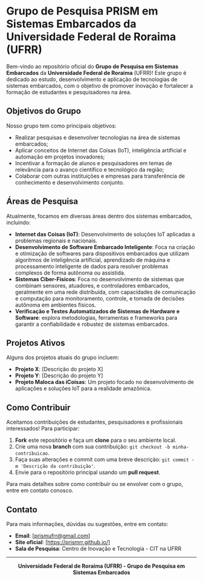 # Grupo de Pesquisa PRISM em Sistemas Embarcados da Universidade Federal de Roraima (UFRR)

Bem-vindo ao repositório oficial do **Grupo de Pesquisa em Sistemas Embarcados** da **Universidade Federal de Roraima** (UFRR)! Este grupo é dedicado ao estudo, desenvolvimento e aplicação de tecnologias de sistemas embarcados, com o objetivo de promover inovação e fortalecer a formação de estudantes e pesquisadores na área.

## Objetivos do Grupo

Nosso grupo tem como principais objetivos:
- Realizar pesquisas e desenvolver tecnologias na área de sistemas embarcados;
- Aplicar conceitos de Internet das Coisas (IoT), inteligência artificial e automação em projetos inovadores;
- Incentivar a formação de alunos e pesquisadores em temas de relevância para o avanço científico e tecnológico da região;
- Colaborar com outras instituições e empresas para transferência de conhecimento e desenvolvimento conjunto.

## Áreas de Pesquisa

Atualmente, focamos em diversas áreas dentro dos sistemas embarcados, incluindo:
- **Internet das Coisas (IoT)**: Desenvolvimento de soluções IoT aplicadas a problemas regionais e nacionais.
- **Desenvolvimento de Software Embarcado Inteligente**: Foca na criação e otimização de softwares para dispositivos embarcados que utilizam algoritmos de inteligência artificial, aprendizado de máquina e processamento inteligente de dados para resolver problemas complexos de forma autônoma ou assistida.
- **Sistemas Ciber-Físicos**: Foca no desenvolvimento de sistemas que combinam sensores, atuadores, e controladores embarcados, geralmente em uma rede distribuída, com capacidades de comunicação e computação para monitoramento, controle, e tomada de decisões autônoma em ambientes físicos.
- **Verificação e Testes Automatizados de Sistemas de Hardware e Software**: explora metodologias, ferramentas e frameworks para garantir a confiabilidade e robustez de sistemas embarcados. 


## Projetos Ativos

Alguns dos projetos atuais do grupo incluem:

- **Projeto X**: [Descrição do projeto X]
- **Projeto Y**: [Descrição do projeto Y]
- **Projeto Maloca das iCoisas**: Um projeto focado no desenvolvimento de aplicações e soluções IoT para a realidade amazônica.

## Como Contribuir

Aceitamos contribuições de estudantes, pesquisadores e profissionais interessados! Para participar:

1. **Fork** este repositório e faça um **clone** para o seu ambiente local.
2. Crie uma nova **branch** com sua contribuição: `git checkout -b minha-contribuicao`.
3. Faça suas alterações e commit com uma breve descrição: `git commit -m 'Descrição da contribuição'`.
4. Envie para o repositório principal usando um **pull request**.

Para mais detalhes sobre como contribuir ou se envolver com o grupo, entre em contato conosco.

## Contato

Para mais informações, dúvidas ou sugestões, entre em contato:

- **Email**: [prismufrr@gmail.com]
- **Site oficial**: [https://prismrr.github.io/]
- **Sala de Pesquisa**: Centro de Inovação e Tecnologia - CIT na UFRR

---

<p align="center">
  <strong>Universidade Federal de Roraima (UFRR) - Grupo de Pesquisa em Sistemas Embarcados</strong>
</p>
